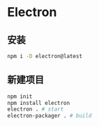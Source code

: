 # Electron
## 安装

```bash
npm i -D electron@latest
```



## 新建项目

```bash
npm init
npm install electron
electron . # start
electron-packager . # build
```



[Inno setup 打包教程]: https://blog.csdn.net/hebbely/article/details/78168071

[asar 如何解密加密？electron 的 asar 的具体用法]: https://www.cnblogs.com/xbzhu/p/10663194.html

